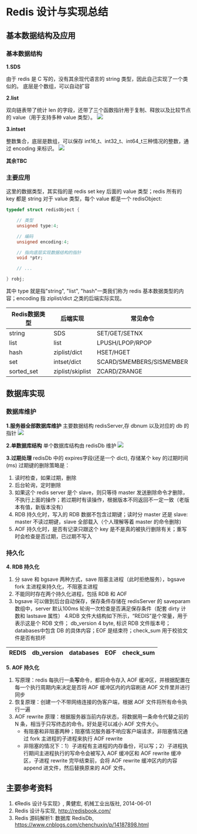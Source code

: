 # Redis 设计与实现总结

## 基本数据结构及应用

### 基本数据结构

**1.SDS**

由于 redis 是 C 写的，没有其余现代语言的 string 类型，因此自己实现了一个类似的。
底层是个数组，可以自动扩容

**2.list**

双向链表带了统计 len 的字段，还带了三个函数指针用于复制、释放以及比较节点的 value（用于支持多种 value 类型）。
![](http://redisbook.com/_images/graphviz-5f4d8b6177061ac52d0ae05ef357fceb52e9cb90.png)

**3.intset**

整数集合，底层是数组，可以保存 int16_t、int32_t、int64_t三种情况的整数，通过 encoding 来标识。
![](http://redisbook.com/_images/graphviz-acf7fe010d7b09c5d2500c72eb555863e67ad74f.png)

**其余TBC**

### 主要应用

这里的数据类型，其实指的是 redis set key 后面的 value 类型；redis 所有的 key 都是 string
对于 value 类型，每个 value 都是一个 redisObject:

```c
typedef struct redisObject {

    // 类型
    unsigned type:4;

    // 编码
    unsigned encoding:4;

    // 指向底层实现数据结构的指针
    void *ptr;

    // ...

} robj;
```
其中 type 就是指"string", "list", "hash"一类我们称为 redis 基本数据类型的内容；encoding 指 ziplist/dict 之类的后端实际实现。

| Redis数据类型 | 后端实现 | 常见命令 |
| -- | -- | -- |
| string | SDS | SET/GET/SETNX |
| list | list | LPUSH/LPOP/RPOP |
| hash | ziplist/dict | HSET/HGET |
| set | intset/dict | SCARD/SMEMBERS/SISMEMBER |
| sorted_set | ziplist/skiplist | ZCARD/ZRANGE |

## 数据库实现
### 数据库维护
**1.服务器全部数据库维护**
主要数据结构 redisServer,存 dbnum 以及对应的 db 的指针
![](https://img2020.cnblogs.com/blog/756647/202012/756647-20201225110414559-1859726984.png)

**2.单数据库结构**
单个数据库结构由 redisDb 维护
![](http://redisbook.com/_images/graphviz-e201646a2797e756d94777ea28a94cd2f7177806.png)

**3.过期处理**
redisDb 中的 expires字段(还是一个 dict), 存储某个 key 的过期时间(ms)
过期键的删除策略是：

1. 读时检查，如果过期，删除
2. 后台轮询，定时删除
3. 如果这个 redis server 是个 slave，则只等待 master 发送删除命令才删除，不执行上面的操作；若过期时有读操作，根据版本不同返回不一定一致（老版本有值，新版本没有）
4. RDB 持久化时，写入的 RDB 数据不包含过期键；读时分 master 还是 slave: master 不读过期键，slave 全部载入（个人理解等着 master 的命令删除)
5. AOF 持久化时，是否有记录只跟这个 key 是不是真的被执行删除有关；重写时会检查是否过期，已过期不写入

### 持久化
**4. RDB 持久化**

1. 分 save 和 bgsave 两种方式，save 阻塞主进程（此时拒绝服务），bgsave fork 主进程来持久化，不阻塞主进程
2. 不能同时存在两个持久化进程，包括 RDB 和 AOF
3. bgsave 可以做到后台自动保存，保存条件存储在 redisServer 的 saveparam 数组中，server 默认100ms 轮询一次检查是否满足保存条件（配套 dirty 计数和 lastsave 属性）
4.RDB 文件大结构如下所示，“REDIS”是个常量，用于表示这是个 RDB 文件； db_version 4 byte, 标识 RDB 文件版本号；databases中包含 DB 的具体内容；EOF 是结束符；check_sum 用于校验文件是否有损坏

| REDIS | db_version | databases | EOF | check_sum |
| -- | -- | -- | -- | -- |

**5. AOF 持久化**

1. 写原理：redis 每执行一条**写**命令，都将命令存入 AOF 缓冲区，并根据配置在每一个执行周期内来决定是否将 AOF 缓冲区内的内容刷进 AOF 文件里并进行同步
2. 恢复原理：创建一个不带网络连接的伪客户端，根据 AOF 文件将所有命令执行一遍
3. AOF rewrite 原理：根据服务器当前内存状态，将数据用一条命令代替之前的 N 条，相当于只写终态的命令。好处是可以减小 AOF 文件大小。
    * 有阻塞和非阻塞两种；阻塞情况服务器不响应客户端请求，非阻塞情况通过 fork 主进程的子进程来执行 AOF rewrite
    * 非阻塞的情况下：1）子进程有主进程的内存备份，可以写；2）子进程执行期间主进程执行的写命令会被写入 AOF 缓冲区和 AOF rewrite 缓冲区，子进程 rewrite 完毕结束前，会将 AOF rewrite 缓冲区内的内容 append 进文件，然后替换原来的 AOF 文件。


## 主要参考资料
1. 《Redis 设计与实现》, 黄健宏, 机械工业出版社, 2014-06-01
2. Redis 设计与实现, http://redisbook.com/
3. Redis 源码解析1: 数据库 RedisDb, https://www.cnblogs.com/chenchuxin/p/14187898.html